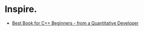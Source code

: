 # Inspire.
- [Best Book for C++ Beginners - from a Quantitative Developer](https://youtu.be/f6uUzDBjOqI)
